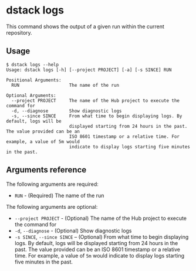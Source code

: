 # dstack logs

This command shows the output of a given run within the current repository.

## Usage

<div class="termy">

```shell
$ dstack logs --help
Usage: dstack logs [-h] [--project PROJECT] [-a] [-s SINCE] RUN

Positional Arguments:
  RUN                   The name of the run

Optional Arguments:
  --project PROJECT     The name of the Hub project to execute the command for
  -d, --diagnose        Show diagnostic logs
  -s, --since SINCE     From what time to begin displaying logs. By default, logs will be
                        displayed starting from 24 hours in the past. The value provided can be an
                        ISO 8601 timestamp or a relative time. For example, a value of 5m would
                        indicate to display logs starting five minutes in the past.
```

</div>

## Arguments reference

The following arguments are required:

- `RUN` - (Required) The name of the run

The following arguments are optional:

- `--project PROJECT` - (Optional) The name of the Hub project to execute the command for
- `-d`, `--diagnose` - (Optional) Show diagnostic logs
- `-s SINCE`, `--since SINCE` – (Optional) From what time to begin displaying logs. By default, logs will be displayed
  starting from 24 hours in the past. The value provided can be an ISO 8601 timestamp or a
  relative time. For example, a value of `5m` would indicate to display logs starting five
  minutes in the past.